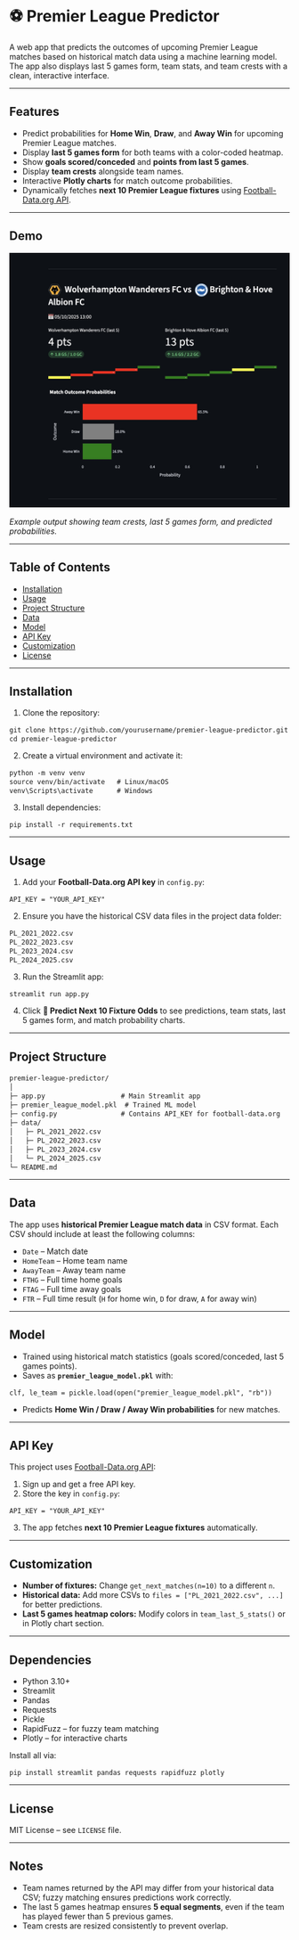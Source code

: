 # ⚽ Premier League Predictor

A web app that predicts the outcomes of upcoming Premier League matches based on historical match data using a machine learning model. The app also displays last 5 games form, team stats, and team crests with a clean, interactive interface.

---

## Features

- Predict probabilities for **Home Win**, **Draw**, and **Away Win** for upcoming Premier League matches.
- Display **last 5 games form** for both teams with a color-coded heatmap.
- Show **goals scored/conceded** and **points from last 5 games**.
- Display **team crests** alongside team names.
- Interactive **Plotly charts** for match outcome probabilities.
- Dynamically fetches **next 10 Premier League fixtures** using [Football-Data.org API](https://www.football-data.org/).

---

## Demo

![App Screenshot](demo.png)

*Example output showing team crests, last 5 games form, and predicted probabilities.*

---

## Table of Contents

- [Installation](#installation)  
- [Usage](#usage)  
- [Project Structure](#project-structure)  
- [Data](#data)  
- [Model](#model)  
- [API Key](#api-key)  
- [Customization](#customization)  
- [License](#license)  

---

## Installation

1. Clone the repository:

```
git clone https://github.com/yourusername/premier-league-predictor.git
cd premier-league-predictor
```

2. Create a virtual environment and activate it:

```
python -m venv venv
source venv/bin/activate   # Linux/macOS
venv\Scripts\activate      # Windows
```

3. Install dependencies:

```
pip install -r requirements.txt
```

---

## Usage

1. Add your **Football-Data.org API key** in `config.py`:

```
API_KEY = "YOUR_API_KEY"
```

2. Ensure you have the historical CSV data files in the project data folder:

```
PL_2021_2022.csv
PL_2022_2023.csv
PL_2023_2024.csv
PL_2024_2025.csv
```

3. Run the Streamlit app:

```
streamlit run app.py
```

4. Click **🔮 Predict Next 10 Fixture Odds** to see predictions, team stats, last 5 games form, and match probability charts.

---

## Project Structure

```
premier-league-predictor/
│
├─ app.py                   # Main Streamlit app
├─ premier_league_model.pkl  # Trained ML model
├─ config.py                # Contains API_KEY for football-data.org
├─ data/
│   ├─ PL_2021_2022.csv
│   ├─ PL_2022_2023.csv
│   ├─ PL_2023_2024.csv
│   └─ PL_2024_2025.csv
└─ README.md
```

---

## Data

The app uses **historical Premier League match data** in CSV format. Each CSV should include at least the following columns:

- `Date` – Match date
- `HomeTeam` – Home team name
- `AwayTeam` – Away team name
- `FTHG` – Full time home goals
- `FTAG` – Full time away goals
- `FTR` – Full time result (`H` for home win, `D` for draw, `A` for away win)

---

## Model

- Trained using historical match statistics (goals scored/conceded, last 5 games points).
- Saves as **`premier_league_model.pkl`** with:

```
clf, le_team = pickle.load(open("premier_league_model.pkl", "rb"))
```

- Predicts **Home Win / Draw / Away Win probabilities** for new matches.

---

## API Key

This project uses [Football-Data.org API](https://www.football-data.org/):

1. Sign up and get a free API key.
2. Store the key in `config.py`:

```
API_KEY = "YOUR_API_KEY"
```

3. The app fetches **next 10 Premier League fixtures** automatically.

---

## Customization

- **Number of fixtures:** Change `get_next_matches(n=10)` to a different `n`.
- **Historical data:** Add more CSVs to `files = ["PL_2021_2022.csv", ...]` for better predictions.
- **Last 5 games heatmap colors:** Modify colors in `team_last_5_stats()` or in Plotly chart section.

---

## Dependencies

- Python 3.10+  
- Streamlit  
- Pandas  
- Requests  
- Pickle  
- RapidFuzz – for fuzzy team matching  
- Plotly – for interactive charts  

Install all via:

```
pip install streamlit pandas requests rapidfuzz plotly
```

---

## License

MIT License – see `LICENSE` file.

---

## Notes

- Team names returned by the API may differ from your historical data CSV; fuzzy matching ensures predictions work correctly.
- The last 5 games heatmap ensures **5 equal segments**, even if the team has played fewer than 5 previous games.
- Team crests are resized consistently to prevent overlap.
